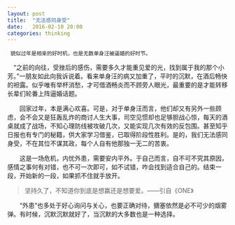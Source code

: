 ```yaml
---
layout: post
title:  "无法感同身受"
date:   2016-02-10 20:00
categories: thinking
---
```

     貌似过年是相亲的好时机，也是无数单身汪被逼婚的好时节。
   　“之前的向往，受挫后的感伤，需要多久才能重见爱的光，找到属于我的那个小芳。”一朋友如此向我诉说着。看来单身汪的病又加重了，平时的沉默，在酒后畅快的袒露。似乎唯有举杯消愁，才可借酒畅炎而不顾旁人眼光，最重要的是才能转移长辈们轮番上阵逼婚话题。

 　　回家过年，本是满心欢喜。可是，对于单身汪而言，他们却又有另外一些顾虑，会不会又是狂轰乱炸的商讨人生大事，司空见惯却也足够胆战心惊，每天的酒桌就成了战场，不知心理防线被攻破几次，又能实现几次有效的反包围。甚至知乎日报也有专门的秘籍，供大家学习借鉴，已取得阶段性胜利。是的，我们无法感同身受，不在其位不谋其政，每个人自有他那独一无二的苦衷。

 　　这是一场危机，内忧外患，需要安内平外。于自己而言，自不可不究其原因，感情之事何有对错，也不可一次即可，如不试错，咋会找到适合自己的。结束一段，开始新的一段，如果抓不住就手放开。

> 坚持久了，不知道你到底是想赢还是想要爱。——引自《ONE》

　　“外患”也多处于好心询问与关心，也要正确对待，搪塞依然是必不可少的烟雾弹。有时候，沉默沉默就好了，当沉默的大多数也是一种选择。    
